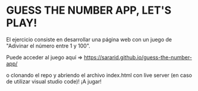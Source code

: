 # GUESS THE NUMBER APP, LET'S PLAY!

El ejercicio consiste en desarrollar una página web con un juego de "Adivinar el número entre 1 y 100".

Puede acceder al juego aquí => https://sararid.github.io/guess-the-number-app/

o clonando el repo y abriendo el archivo index.html con live server (en caso de utilizar visual studio code)!
¡A jugar!
